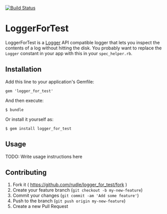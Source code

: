 [![Build Status](https://travis-ci.org/rudle/LoggerForTest.svg?branch=master)](https://travis-ci.org/rudle/LoggerForTest)
# LoggerForTest

LoggerForTest is a [Logger](http://www.ruby-doc.org/stdlib-2.1.2/libdoc/logger/rdoc/Logger.html) API compatible logger that lets you inspect the contents of a log
without hitting the disk. You probably want to replace the `Logger` constant in your app with this in your `spec_helper.rb`.

## Installation

Add this line to your application's Gemfile:

    gem 'logger_for_test'

And then execute:

    $ bundle

Or install it yourself as:

    $ gem install logger_for_test

## Usage

TODO: Write usage instructions here

## Contributing

1. Fork it ( https://github.com/rudle/logger_for_test/fork )
2. Create your feature branch (`git checkout -b my-new-feature`)
3. Commit your changes (`git commit -am 'Add some feature'`)
4. Push to the branch (`git push origin my-new-feature`)
5. Create a new Pull Request
